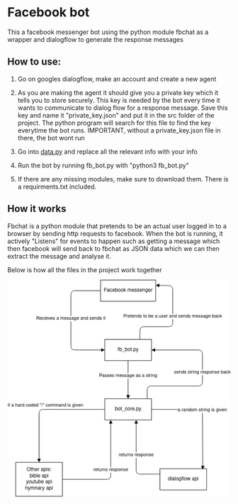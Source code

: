 # Facebook bot

This a facebook messenger bot using the python module fbchat as a wrapper and dialogflow to generate the response messages

## How to use:

1) Go on googles dialogflow, make an account and create a new agent

2) As you are making the agent it should give you a private key which it tells you to store securely. This key is needed by the bot every time it wants to communicate to dialog flow for a response message. Save this key and name it "private_key.json" and put it in the src folder of the project. The python program will search for this file to find the key everytime the bot runs. IMPORTANT, without a private_key.json file in there, the bot wont run

3) Go into [data.py](http://data.py) and replace all the relevant info with your info

4) Run the bot by running fb_bot.py with "python3 fb_bot.py"

5) If there are any missing modules, make sure to download them. There is a requirments.txt included.

 

## How it works

Fbchat is a python module that pretends to be an actual user logged in to a browser by sending http requests to facebook. When the bot is running, it actively "Listens" for events to happen such as getting a message which then facebook will send back to fbchat as JSON data which we can then extract the message and analyse it.

Below is how all the files in the project work together

![fb_bot.png](fb_bot.png)
